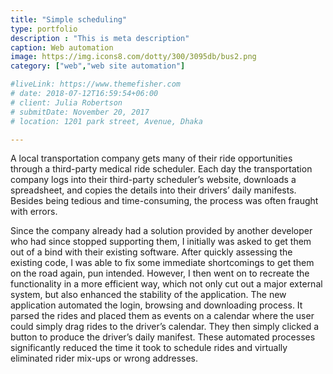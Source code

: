 ```yaml
---
title: "Simple scheduling"
type: portfolio
description : "This is meta description"
caption: Web automation
image: https://img.icons8.com/dotty/300/3095db/bus2.png
category: ["web","web site automation"]

#liveLink: https://www.themefisher.com
# date: 2018-07-12T16:59:54+06:00
# client: Julia Robertson
# submitDate: November 20, 2017
# location: 1201 park street, Avenue, Dhaka

---
```

A local transportation company gets many of their ride opportunities through a third-party medical ride scheduler. Each day the transportation company logs into their third-party scheduler’s website, downloads a spreadsheet, and copies the details into their drivers’ daily manifests.  Besides being tedious and time-consuming, the process was often fraught with errors.   

Since the company already had a solution provided by another developer who had since stopped supporting them, I initially was asked to get them out of a bind with their existing software. After quickly assessing the existing code, I was able to fix some immediate shortcomings to get them on the road again, pun intended. However, I then went on to recreate the functionality in a more efficient way, which not only cut out a major external system, but also enhanced the stability of the application.  The new application automated the login, browsing and downloading process. It parsed the rides and placed them as events on a calendar where the user could simply drag rides to the driver’s calendar. They then simply clicked a button to produce the driver’s daily manifest. These automated processes significantly  reduced the time it took to schedule rides and virtually eliminated rider mix-ups or wrong addresses.

